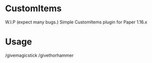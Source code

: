 # CustomItems
W.I.P
(expect many bugs.)
Simple CustomItems plugin for Paper 1.16.x

# Usage
/givemagicstick
/givethorhammer
